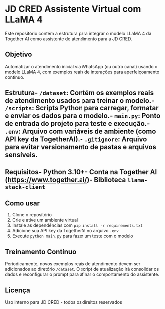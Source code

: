 # JD CRED Assistente Virtual com LLaMA 4
 Este repositório contém a estrutura para integrar o modelo LLaMA 4 da Together AI como
 assistente de atendimento para a JD CRED.
 ## Objetivo
 Automatizar o atendimento inicial via WhatsApp (ou outro canal) usando o modelo LLaMA 4, com
 exemplos reais de interações para aperfeiçoamento contínuo.
 ## Estrutura- `/dataset`: Contém os exemplos reais de atendimento usados para treinar o modelo.- `/scripts`: Scripts Python para carregar, formatar e enviar os dados para o modelo.- `main.py`: Ponto de entrada do projeto para teste e execução.- `.env`: Arquivo com variáveis de ambiente (como API key da TogetherAI).- `.gitignore`: Arquivo para evitar versionamento de pastas e arquivos sensíveis.
 ## Requisitos- Python 3.10+- Conta na Together AI (https://www.together.ai/)- Biblioteca `llama-stack-client`
 ## Como usar
 1. Clone o repositório
 2. Crie e ative um ambiente virtual
 3. Instale as dependências com `pip install -r requirements.txt`
4. Adicione sua API key da TogetherAI no arquivo `.env`
 5. Execute `python main.py` para fazer um teste com o modelo
 ## Treinamento Contínuo
 Periodicamente, novos exemplos reais de atendimento devem ser adicionados ao diretório
 `/dataset`. O script de atualização irá consolidar os dados e reconfigurar o prompt para afinar o
 comportamento do assistente.
 ## Licença
 Uso interno para JD CRED - todos os direitos reservados
